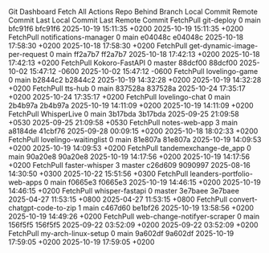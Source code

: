Git Dashboard
Fetch All
Actions	Repo	Behind	Branch	Local Commit	Remote Commit	Last Local Commit	Last Remote Commit
FetchPull	git-deploy	0	main	bfc91f6	bfc91f6	2025-10-19 15:11:35 +0200	2025-10-19 15:11:35 +0200
FetchPull	notifications-manager	0	main	e04048c	e04048c	2025-10-18 17:58:30 +0200	2025-10-18 17:58:30 +0200
FetchPull	get-dynamic-image-per-request	0	main	ff2a7b7	ff2a7b7	2025-10-18 17:42:13 +0200	2025-10-18 17:42:13 +0200
FetchPull	Kokoro-FastAPI	0	master	88dcf00	88dcf00	2025-10-02 15:47:12 -0600	2025-10-02 15:47:12 -0600
FetchPull	lovelingo-game	0	main	b2844c2	b2844c2	2025-10-19 14:32:28 +0200	2025-10-19 14:32:28 +0200
FetchPull	tts-hub	0	main	837528a	837528a	2025-10-24 17:35:17 +0200	2025-10-24 17:35:17 +0200
FetchPull	lovelingo-chat	0	main	2b4b97a	2b4b97a	2025-10-19 14:11:09 +0200	2025-10-19 14:11:09 +0200
FetchPull	WhisperLive	0	main	3b17bda	3b17bda	2025-09-25 21:09:58 +0530	2025-09-25 21:09:58 +0530
FetchPull	notes-web-app	3	main	a8184de	41cbf76	2025-09-28 00:09:15 +0200	2025-10-18 18:02:33 +0200
FetchPull	lovelingo-waitinglist	0	main	81e807a	81e807a	2025-10-19 14:09:53 +0200	2025-10-19 14:09:53 +0200
FetchPull	tandemexchange-de_app	0	main	90a20e8	90a20e8	2025-10-19 14:17:56 +0200	2025-10-19 14:17:56 +0200
FetchPull	faster-whisper	3	master	c26d609	9090997	2025-08-16 14:30:50 +0300	2025-10-22 15:51:56 +0300
FetchPull	leanders-portfolio-web-apps	0	main	f0665e3	f0665e3	2025-10-19 14:46:15 +0200	2025-10-19 14:46:15 +0200
FetchPull	whisper-fastapi	0	master	3e7baee	3e7baee	2025-04-27 11:53:15 +0800	2025-04-27 11:53:15 +0800
FetchPull	convert-chatgpt-code-to-zip	1	main	c467d60	be1bf26	2025-10-19 13:58:56 +0200	2025-10-19 14:49:26 +0200
FetchPull	web-change-notifyer-scraper	0	main	156f5f5	156f5f5	2025-09-22 03:52:09 +0200	2025-09-22 03:52:09 +0200
FetchPull	my-arch-linux-setup	0	main	9a602df	9a602df	2025-10-19 17:59:05 +0200	2025-10-19 17:59:05 +0200
